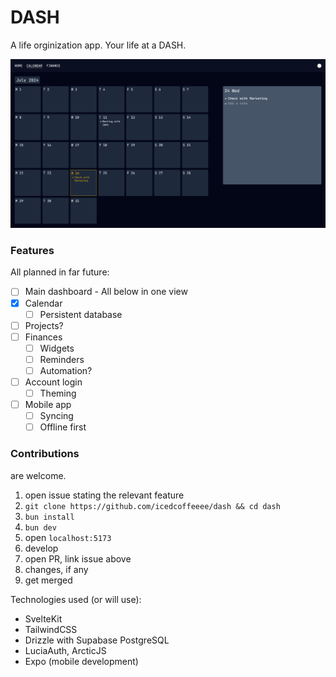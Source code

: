 # DASH

A life orginization app. Your life at a DASH.

<img src="./static/screenshot.png" alt="screenshot">

### Features

All planned in far future:

- [ ] Main dashboard - All below in one view
- [x] Calendar
    - [ ] Persistent database
- [ ] Projects?
- [ ] Finances
    - [ ] Widgets
    - [ ] Reminders
    - [ ] Automation?
- [ ] Account login
    - [ ] Theming
- [ ] Mobile app
    - [ ] Syncing
    - [ ] Offline first

### Contributions

are welcome.

1. open issue stating the relevant feature
1. `git clone https://github.com/icedcoffeeee/dash && cd dash`
1. `bun install`
1. `bun dev`
1. open `localhost:5173`
1. develop
1. open PR, link issue above
1. changes, if any
1. get merged

Technologies used (or will use):
- SvelteKit
- TailwindCSS
- Drizzle with Supabase PostgreSQL
- LuciaAuth, ArcticJS
- Expo (mobile development)

